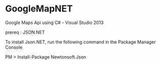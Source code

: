# GoogleMapNET
Google Maps Api using C# - Visual Studio 2013

prereq : JSON.NET

To install Json.NET, run the following command in the Package Manager Console

PM > Install-Package Newtonsoft.Json
